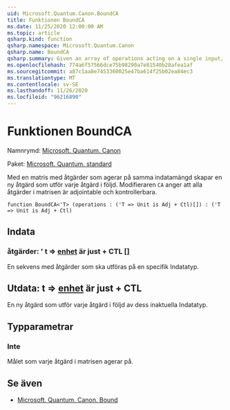 ```yaml
---
uid: Microsoft.Quantum.Canon.BoundCA
title: Funktionen BoundCA
ms.date: 11/25/2020 12:00:00 AM
ms.topic: article
qsharp.kind: function
qsharp.namespace: Microsoft.Quantum.Canon
qsharp.name: BoundCA
qsharp.summary: Given an array of operations acting on a single input, produces a new operation that performs each given operation in sequence. The modifier `CA` indicates that all operations in the array are adjointable and controllable.
ms.openlocfilehash: 774a6f57566dce75b98290a7e81540b28afea1af
ms.sourcegitcommit: a87c1aa8e7453360025e47ba614f25b02ea84ec3
ms.translationtype: MT
ms.contentlocale: sv-SE
ms.lasthandoff: 11/26/2020
ms.locfileid: "96216890"
---
```

# <a name="boundca-function"></a>Funktionen BoundCA

Namnrymd: [Microsoft. Quantum. Canon](xref:Microsoft.Quantum.Canon)

Paket: [Microsoft. Quantum. standard](https://nuget.org/packages/Microsoft.Quantum.Standard)


Med en matris med åtgärder som agerar på samma indatamängd skapar en ny åtgärd som utför varje åtgärd i följd.
Modifieraren `CA` anger att alla åtgärder i matrisen är adjointable och kontrollerbara.

```qsharp
function BoundCA<'T> (operations : ('T => Unit is Adj + Ctl)[]) : ('T => Unit is Adj + Ctl)
```


## <a name="input"></a>Indata

### <a name="operations--t--unit--is-adj--ctl"></a>åtgärder: ' t => [enhet](xref:microsoft.quantum.lang-ref.unit)  är just + CTL []

En sekvens med åtgärder som ska utföras på en specifik Indatatyp.



## <a name="output--t--unit--is-adj--ctl"></a>Utdata: t => [enhet](xref:microsoft.quantum.lang-ref.unit)  är just + CTL

En ny åtgärd som utför varje åtgärd i följd av dess inaktuella Indatatyp.

## <a name="type-parameters"></a>Typparametrar

### <a name="t"></a>Inte

Målet som varje åtgärd i matrisen agerar på.

## <a name="see-also"></a>Se även

- [Microsoft. Quantum. Canon. Bound](xref:Microsoft.Quantum.Canon.Bound)